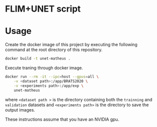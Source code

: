 # FLIM+UNET script

# Usage

Create the docker image of this project by executing the following command at the root directory of this repository.

```sh
docker build -t unet-matheus .
```

Execute traning through docker image.

```sh
docker run --rm -it --ipc=host --gpus=all \
    -v <dataset path>:/app/BRATS2020 \
    -v <experiments path>:/app/exp \
    unet-matheus
```

where `<dataset path >` is the directory containing both the `trainning` and `validation` datasets and `<experiments path>` is the directory  to save the output images. 

These instructions assume that you have an NVIDIA gpu.

